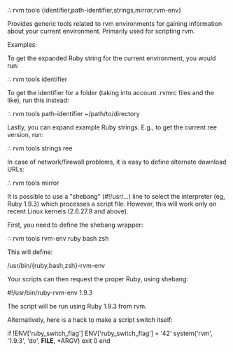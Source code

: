 ∴ rvm tools {identifier,path-identifier,strings,mirror,rvm-env}

Provides generic tools related to rvm environments for gaining information
about your current environment.  Primarily used for scripting rvm.

Examples:

To get the expanded Ruby string for the current environment, you would run:

  ∴ rvm tools identifier

To get the identifier for a folder (taking into account .rvmrc files and the like),
run this instead:

  ∴ rvm tools path-identifier ~/path/to/directory

Lastly, you can expand example Ruby strings.  E.g., to get the current ree version,
run:

  ∴ rvm tools strings ree

In case of network/firewall problems, it is easy to define alternate download URLs:

  ∴ rvm tools mirror


It is possible to use a "shebang" (#!/usr/...) line to select the interpreter
(eg, Ruby 1.9.3) which processes a script file.  However, this will work only
on recent Linux kernels (2.6.27.9 and above).

First, you need to define the shebang wrapper:

  ∴ rvm tools rvm-env ruby bash zsh

This will define:

  /usr/bin/{ruby,bash,zsh}-rvm-env

Your scripts can then request the proper Ruby, using shebang:

  #!/usr/bin/ruby-rvm-env 1.9.3

The script will be run using Ruby 1.9.3 from rvm.

Alternatively, here is a hack to make a script switch itself:

  if !ENV['ruby_switch_flag']
    ENV['ruby_switch_flag'] = '42'
    system('rvm', '1.9.3', 'do', __FILE__, *ARGV)
    exit 0
  end

